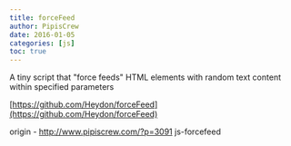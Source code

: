 ```yaml
---
title: forceFeed
author: PipisCrew
date: 2016-01-05
categories: [js]
toc: true
---
```


A tiny script that "force feeds" HTML elements with random text content within specified parameters

[https://github.com/Heydon/forceFeed](https://github.com/Heydon/forceFeed)

origin - http://www.pipiscrew.com/?p=3091 js-forcefeed